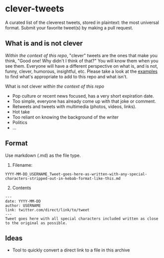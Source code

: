 # clever-tweets
A curated list of the cleverest tweets, stored in plaintext: the most universal format. Submit your favorite tweet(s) by making a pull request.

## What is and is not clever

*Within the context of this repo*, "clever" tweets are the ones that make you think, "Good one! Why didn't I think of that?" You will know them when you see them. Everyone will have a different perspective on what is, and is not, funny, clever, humorous, insightful, etc. Please take a look at the [examples](./tweets/) to find what's appropriate to add to this repo and what isn't.

What is not clever *within the context of this repo*
- Pop culture or recent news focused, has a very short expiration date.
- Too simple, everyone has already come up with that joke or comment.
- Retweets and tweets with multimedia (photos, videos, links). 
- Hot take 
- Too reliant on knowing the background of the writer
- Politics
- ...


## Format

Use markdown (.md) as the file type.

1. Filename: 

```
YYYY-MM-DD_USERNAME_Tweet-goes-here-as-written-with-any-special-characters-stripped-out-in-kebab-format-like-this.md
```


2. Contents

```
---
date: YYYY-MM-DD
author: USERNAME
link: twitter.com/direct/link/to/tweet
---
Tweet goes here with all special characters included written as close to the original as possible. 
```

## Ideas
- Tool to quickly convert a direct link to a file in this archive
